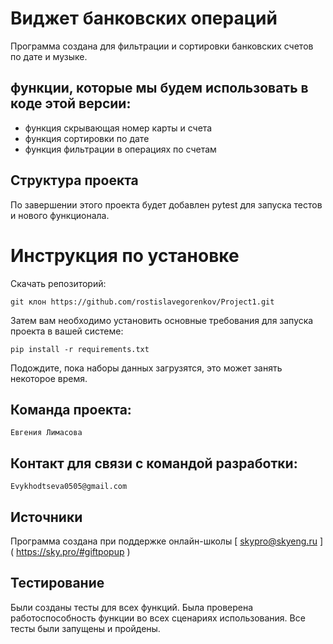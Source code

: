 # Виджет банковских операций 

Программа создана для фильтрации и сортировки банковских счетов по дате и музыке.


## функции, которые мы будем использовать в коде этой версии:

- функция скрывающая номер карты и счета
- функция сортировки по дате
- функция фильтрации в операциях по счетам

## Структура проекта
По завершении этого проекта будет добавлен pytest для запуска тестов и нового функционала.

# Инструкция по установке
Скачать репозиторий:

` git клон https://github.com/rostislavegorenkov/Project1.git `

Затем вам необходимо установить основные требования для запуска проекта в вашей системе:

``` pip install -r requirements.txt ```

Подождите, пока наборы данных загрузятся, это может занять некоторое время.

## Команда проекта:

` Евгения Лимасова ` 

## Контакт для связи с командой разработки:
` Evykhodtseva0505@gmail.com ` 

## Источники
Программа создана при поддержке онлайн-школы [ skypro@skyeng.ru ] ( https://sky.pro/#giftpopup ) 

## Тестирование 
Были созданы тесты для всех функций. Была проверена работоспособность функции во всех сценариях использования. Все тесты были запущены и пройдены. 